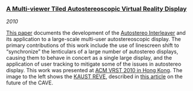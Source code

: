 ### [A Multi-viewer Tiled Autostereoscopic Virtual Reality Display][vrst2010]

*2010*

[This paper][vrst2010] documents the development of the [Autostereo Interleaver][interleaver] and its application to a large-scale multi-user autostereoscopic display. The primary contributions of this work include the use of linescreen shift to &ldquo;synchronize&rdquo; the lenticulars of a large number of autostereo displays, causing them to behave in concert as a single large display, and the application of user tracking to mitigate some of the issues in autostereo display. This work was presented at [ACM VRST 2010 in Hong Kong][talk]. The image to the left shows the [KAUST REVE][reve], described in [this article][future] on the future of the CAVE.

[vrst2010]:    pdfs/Kooima-VRST2010.pdf
[interleaver]: interleaver/interleaver.html
[talk]:        talks.html#vrst-10
[reve]:        http://ivl.calit2.net/wiki/index.php/Infrastructure
[future]:      http://www.evl.uic.edu/files/pdf/future.pdf
